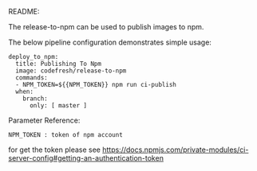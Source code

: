 README:

The release-to-npm can be used to publish images to npm. 

The below pipeline configuration demonstrates simple usage:


    deploy_to_npm:  
      title: Publishing To Npm 
      image: codefresh/release-to-npm
      commands:
      - NPM_TOKEN=${{NPM_TOKEN}} npm run ci-publish 
      when:   
        branch: 
          only: [ master ]


Parameter Reference:

    NPM_TOKEN : token of npm account
    
for get the token please see https://docs.npmjs.com/private-modules/ci-server-config#getting-an-authentication-token

